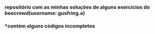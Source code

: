 ### repositório com as minhas soluções de alguns exercícios do beecrowd(username: gusfring.a) 
### *contém alguns códigos incompletos
